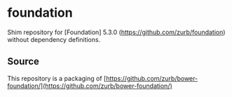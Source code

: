 foundation
==========

Shim repository for [Foundation] 5.3.0 (https://github.com/zurb/foundation) without dependency definitions.

Source
------

This repository is a packaging of [https://github.com/zurb/bower-foundation/](https://github.com/zurb/bower-foundation/)


